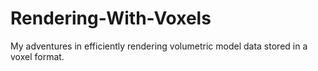 # Rendering-With-Voxels

My adventures in efficiently rendering volumetric model data stored in a voxel format. 
